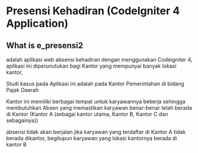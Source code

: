 # Presensi Kehadiran (CodeIgniter 4 Application)

## What is e_presensi2

adalah aplikasi web absensi kehadiran dengan menggunakan Codeigniter 4, aplikasi ini diperunutukan bagi Kantor yang mempunyai banyak lokasi kantor,

Studi kasus pada Aplikasi ini adalah pada Kantor Pemerintahan di bidang Pajak Daerah

Kantor ini memiliki berbagai tempat untuk karyawannya bekerja sehingga membutuhkan Absen yang memastikan karyawan benar-benar telah berada di Kantor (Kantor A (sebagai kantor utama, Kantor B, Kantor C dan sebagainya))

absensi tidak akan berjalan jika karyawan yang terdaftar di Kantor A tidak berada dikantor, begitupun karyawan yang lokasi kantornya berada di kantor B
